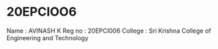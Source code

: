 # 20EPCIOO6
Name          :  AVINASH K
Reg no        :  20EPCI006
College       :  Sri Krishna College of Engineering and Technology
